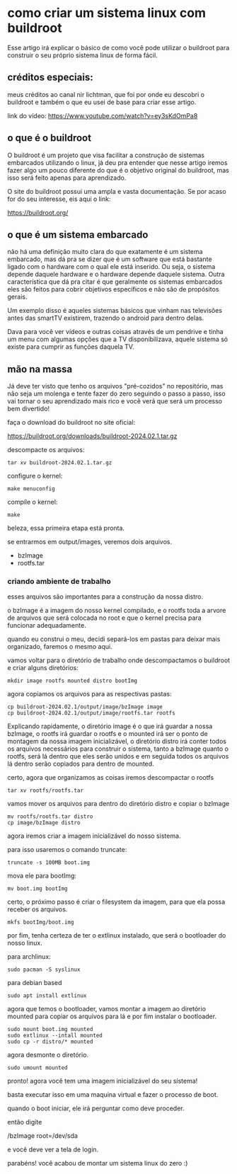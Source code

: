 # como criar um sistema linux com buildroot

Esse artigo irá explicar o básico de como você pode
utilizar o buildroot para construir o seu próprio sistema
linux de forma fácil.

## créditos especiais:

meus créditos ao canal nir lichtman, que foi por onde eu descobri
o buildroot e também o que eu usei de base para criar esse artigo.

link do vídeo:
https://www.youtube.com/watch?v=ey3sKdOmPa8

## o que é o buildroot

O buildroot é um projeto que visa facilitar a construção
de sistemas embarcados utilizando o linux, já deu pra entender
que nesse artigo iremos fazer algo um pouco diferente do que 
é o objetivo original do buildroot, mas isso será feito apenas
para aprendizado.

O site do buildroot possui uma ampla e vasta documentação. Se 
por acaso for do seu interesse, eis aqui o link:

https://buildroot.org/

## o que é um sistema embarcado

não há uma definição muito clara do que exatamente é um sistema
embarcado, mas dá pra se dizer que é um software que está bastante
ligado com o hardware com o qual ele está inserido. Ou seja, o sistema
depende daquele hardware e o hardware depende daquele sistema. Outra 
característica que dá pra citar é que geralmente os sistemas embarcados
eles são feitos para cobrir objetivos específicos e não são de propósitos
gerais. 

Um exemplo disso é aqueles sistemas básicos que vinham nas televisões antes
das smartTV existirem, trazendo o android para dentro delas.

Dava para você ver vídeos e outras coisas através de um pendrive e tinha 
um menu com algumas opções que a TV disponibilizava, aquele sistema só
existe para cumprir as funções daquela TV.

## mão na massa

Já deve ter visto que tenho os arquivos "pré-cozidos" no repositório,
mas não seja um molenga e tente fazer do zero seguindo o passo a passo,
isso vai tornar o seu aprendizado mais rico e você verá que será um processo
bem divertido!

faça o download do buildroot no site oficial:

https://buildroot.org/downloads/buildroot-2024.02.1.tar.gz

descompacte os arquivos:

	tar xv buildroot-2024.02.1.tar.gz

configure o kernel:

	make menuconfig

compile o kernel:

	make

beleza, essa primeira etapa está pronta.

se entrarmos em output/images, veremos dois arquivos.

* bzImage
* rootfs.tar

### criando ambiente de trabalho

esses arquivos são importantes para a construção da nossa distro.

o bzImage é a imagem do nosso kernel compilado, e o rootfs toda a
arvore de arquivos que será colocada no root e que o kernel precisa
para funcionar adequadamente.

quando eu construi o meu, decidi separá-los em pastas para deixar mais 
organizado, faremos o mesmo aqui.

vamos voltar para o diretório de trabalho onde descompactamos o buildroot
e criar alguns diretórios:

	mkdir image rootfs mounted distro bootImg
	
agora copiamos os arquivos para as respectivas pastas:

	cp buildroot-2024.02.1/output/image/bzImage image
	cp buildroot-2024.02.1/output/image/rootfs.tar rootfs

Explicando rapidamente, o diretório image é o que irá guardar a nossa
bzImage, o rootfs irá guardar o rootfs e o mounted irá ser o ponto
de montagem da nossa imagem inicializável, o diretório distro irá conter
todos os arquivos necessários para construir o sistema, tanto a bzImage
quanto o rootfs, será lá dentro que eles serão unidos e em seguida todos
os arquivos lá dentro serão copiados para dentro de mounted.



certo, agora que organizamos as coisas iremos descompactar o rootfs

	tar xv rootfs/rootfs.tar

vamos mover os arquivos para dentro do diretório distro e copiar
o bzImage

	mv rootfs/rootfs.tar distro
	cp image/bzImage distro

agora iremos criar a imagem inicializável do nosso sistema.

para isso usaremos o comando truncate:

	truncate -s 100MB boot.img

mova ele para bootImg:

	mv boot.img bootImg

certo, o próximo passo é criar o filesystem da imagem, para
que ela possa receber os arquivos.

	mkfs bootImg/boot.img

por fim, tenha certeza de ter o extlinux instalado, que será
o bootloader do nosso linux.

para archlinux:

	sudo pacman -S syslinux

para debian based

	sudo apt install extlinux

agora que temos o bootloader, vamos montar a imagem ao diretório
mounted para copiar os arquivos para lá e por fim instalar o
bootloader.

	sudo mount boot.img mounted
	sudo extlinux --intall mounted
	sudo cp -r distro/* mounted

agora desmonte o diretório.

	sudo umount mounted

pronto! agora você tem uma imagem inicializável do seu sistema!

basta executar isso em uma maquina virtual e fazer o processo de
boot.

quando o boot iniciar, ele irá perguntar como deve proceder.

então digite

/bzImage root=/dev/sda

e você deve ver a tela de login.

parabéns! você acabou de montar um sistema linux do zero :)
